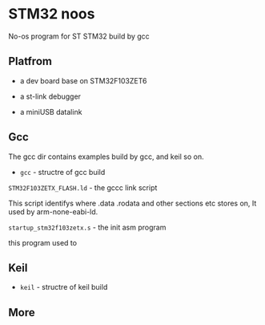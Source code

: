 # STM32 noos
No-os program for ST STM32 build by gcc

## Platfrom

- a dev board base on STM32F103ZET6

- a st-link debugger

- a miniUSB datalink

## Gcc

The gcc dir contains examples build by gcc, and keil so on.


* `gcc` - structre of gcc build

`STM32F103ZETX_FLASH.ld` - the gccc link script

This script identifys where .data .rodata and other sections etc stores on,
It used  by arm-none-eabi-ld.

`startup_stm32f103zetx.s` - the init asm program

this program used to 


## Keil

* `keil` - structre of keil build



## More
